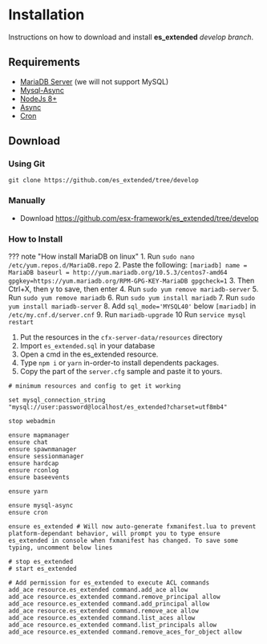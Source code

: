 # Installation

Instructions on how to download and install **es_extended** *develop branch*.

## Requirements
- [MariaDB Server](https://downloads.mariadb.org/) (we will not support MySQL)
- [Mysql-Async](https://github.com/brouznouf/fivem-mysql-async)
- [NodeJs 8+](https://nodejs.org/en/)
- [Async](https://github.com/esx-framework/async)
- [Cron](https://github.com/esx-framework/cron)

## Download
### Using Git
```
git clone https://github.com/es_extended/tree/develop
```

### Manually
- Download https://github.com/esx-framework/es_extended/tree/develop


### How to Install

??? note "How install MariaDB on linux"
    1. Run `sudo nano /etc/yum.repos.d/MariaDB.repo`
    2. Paste the following:
    ```
    [mariadb]
    name = MariaDB
    baseurl = http://yum.mariadb.org/10.5.3/centos7-amd64
    gpgkey=https://yum.mariadb.org/RPM-GPG-KEY-MariaDB
    gpgcheck=1
    ```
    3. Then Ctrl+X, then y to save, then enter
    4. Run `sudo yum remove mariadb-server`
    5. Run `sudo yum remove mariadb`
    6. Run `sudo yum install mariadb`
    7. Run `sudo yum install mariadb-server`
    8. Add `sql_mode='MYSQL40'` below `[mariadb]` in `/etc/my.cnf.d/server.cnf`
    9. Run `mariadb-upgrade`
    10 Run `service mysql restart`
    
1. Put the resources in the `cfx-server-data/resources` directory
2. Import `es_extended.sql` in your database
3. Open a cmd in the es_extended resource.
4. Type `npm i` or `yarn` in-order-to install dependents packages.
5. Copy the part of the `server.cfg` sample and paste it to yours.

```
# minimum resources and config to get it working

set mysql_connection_string "mysql://user:password@localhost/es_extended?charset=utf8mb4"

stop webadmin

ensure mapmanager
ensure chat
ensure spawnmanager
ensure sessionmanager
ensure hardcap
ensure rconlog
ensure baseevents

ensure yarn

ensure mysql-async
ensure cron

ensure es_extended # Will now auto-generate fxmanifest.lua to prevent platform-dependant behavior, will prompt you to type ensure es_extended in console when fxmanifest has changed. To save some typing, uncomment below lines

# stop es_extended
# start es_extended

# Add permission for es_extended to execute ACL commands
add_ace resource.es_extended command.add_ace allow
add_ace resource.es_extended command.remove_principal allow
add_ace resource.es_extended command.add_principal allow
add_ace resource.es_extended command.remove_ace allow
add_ace resource.es_extended command.list_aces allow
add_ace resource.es_extended command.list_principals allow
add_ace resource.es_extended command.remove_aces_for_object allow
```